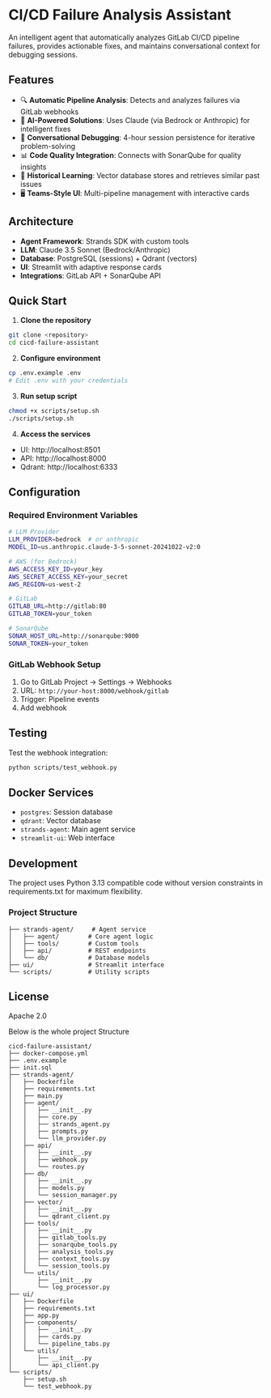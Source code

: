 # CI/CD Failure Analysis Assistant

An intelligent agent that automatically analyzes GitLab CI/CD pipeline failures, provides actionable fixes, and maintains conversational context for debugging sessions.

## Features

- 🔍 **Automatic Pipeline Analysis**: Detects and analyzes failures via GitLab webhooks
- 🤖 **AI-Powered Solutions**: Uses Claude (via Bedrock or Anthropic) for intelligent fixes
- 💬 **Conversational Debugging**: 4-hour session persistence for iterative problem-solving
- 📊 **Code Quality Integration**: Connects with SonarQube for quality insights
- 🎯 **Historical Learning**: Vector database stores and retrieves similar past issues
- 🖥️ **Teams-Style UI**: Multi-pipeline management with interactive cards

## Architecture

- **Agent Framework**: Strands SDK with custom tools
- **LLM**: Claude 3.5 Sonnet (Bedrock/Anthropic)
- **Database**: PostgreSQL (sessions) + Qdrant (vectors)
- **UI**: Streamlit with adaptive response cards
- **Integrations**: GitLab API + SonarQube API

## Quick Start

1. **Clone the repository**
```bash
git clone <repository>
cd cicd-failure-assistant
```

2. **Configure environment**
```bash
cp .env.example .env
# Edit .env with your credentials
```

3. **Run setup script**
```bash
chmod +x scripts/setup.sh
./scripts/setup.sh
```

4. **Access the services**
- UI: http://localhost:8501
- API: http://localhost:8000
- Qdrant: http://localhost:6333

## Configuration

### Required Environment Variables

```bash
# LLM Provider
LLM_PROVIDER=bedrock  # or anthropic
MODEL_ID=us.anthropic.claude-3-5-sonnet-20241022-v2:0

# AWS (for Bedrock)
AWS_ACCESS_KEY_ID=your_key
AWS_SECRET_ACCESS_KEY=your_secret
AWS_REGION=us-west-2

# GitLab
GITLAB_URL=http://gitlab:80
GITLAB_TOKEN=your_token

# SonarQube
SONAR_HOST_URL=http://sonarqube:9000
SONAR_TOKEN=your_token
```

### GitLab Webhook Setup

1. Go to GitLab Project → Settings → Webhooks
2. URL: `http://your-host:8000/webhook/gitlab`
3. Trigger: Pipeline events
4. Add webhook

## Testing

Test the webhook integration:
```bash
python scripts/test_webhook.py
```

## Docker Services

- `postgres`: Session database
- `qdrant`: Vector database
- `strands-agent`: Main agent service
- `streamlit-ui`: Web interface

## Development

The project uses Python 3.13 compatible code without version constraints in requirements.txt for maximum flexibility.

### Project Structure
```
├── strands-agent/     # Agent service
│   ├── agent/        # Core agent logic
│   ├── tools/        # Custom tools
│   ├── api/          # REST endpoints
│   └── db/           # Database models
├── ui/               # Streamlit interface
└── scripts/          # Utility scripts
```

## License

Apache 2.0

Below is the whole project Structure

```
cicd-failure-assistant/
├── docker-compose.yml
├── .env.example
├── init.sql
├── strands-agent/
│   ├── Dockerfile
│   ├── requirements.txt
│   ├── main.py
│   ├── agent/
│   │   ├── __init__.py
│   │   ├── core.py
│   │   ├── strands_agent.py
│   │   ├── prompts.py
│   │   └── llm_provider.py
│   ├── api/
│   │   ├── __init__.py
│   │   ├── webhook.py
│   │   └── routes.py
│   ├── db/
│   │   ├── __init__.py
│   │   ├── models.py
│   │   └── session_manager.py
│   ├── vector/
│   │   ├── __init__.py
│   │   └── qdrant_client.py
│   ├── tools/
│   │   ├── __init__.py
│   │   ├── gitlab_tools.py
│   │   ├── sonarqube_tools.py
│   │   ├── analysis_tools.py
│   │   ├── context_tools.py
│   │   └── session_tools.py
│   └── utils/
│       ├── __init__.py
│       └── log_processor.py
├── ui/
│   ├── Dockerfile
│   ├── requirements.txt
│   ├── app.py
│   ├── components/
│   │   ├── __init__.py
│   │   ├── cards.py
│   │   └── pipeline_tabs.py
│   └── utils/
│       ├── __init__.py
│       └── api_client.py
└── scripts/
    ├── setup.sh
    └── test_webhook.py
```